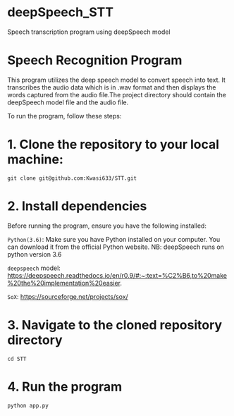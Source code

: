 # deepSpeech_STT
Speech transcription program using deepSpeech model


# Speech Recognition Program
This program utilizes the deep speech model to convert speech into text. It transcribes the audio data which is in .wav format and then displays the words captured from the audio file.The project directory should contain the deepSpeech model file and the audio file.

To run the program, follow these steps:

# 1. Clone the repository to your local machine:
`git clone git@github.com:Kwasi633/STT.git
`

# 2. Install dependencies
Before running the program, ensure you have the following installed:

`Python(3.6)`: Make sure you have Python installed on your computer. You can download it from the official Python website. NB: deepSpeech runs on python version 3.6

`deepspeech` model: https://deepspeech.readthedocs.io/en/r0.9/#:~:text=%C2%B6,to%20make%20the%20implementation%20easier.

`SoX`: https://sourceforge.net/projects/sox/

# 3. Navigate to the cloned repository directory
`cd STT
` 

# 4. Run the program 
```python
python app.py
```


